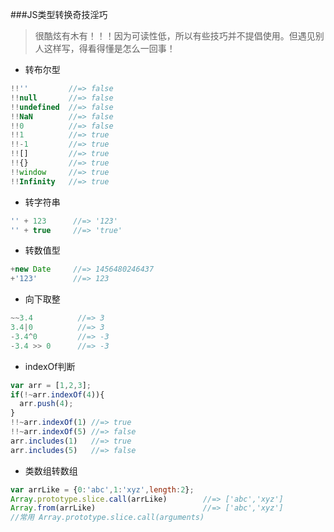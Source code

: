 ###JS类型转换奇技淫巧

> 很酷炫有木有！！！因为可读性低，所以有些技巧并不提倡使用。但遇见别人这样写，得看得懂是怎么一回事！

* 转布尔型
```js
!!''         //=> false
!!null       //=> false
!!undefined  //=> false
!!NaN        //=> false
!!0          //=> false
!!1          //=> true
!!-1         //=> true
!![]         //=> true
!!{}         //=> true
!!window     //=> true
!!Infinity   //=> true
```
* 转字符串
```js
'' + 123      //=> '123'
'' + true     //=> 'true'
```
* 转数值型
```js
+new Date     //=> 1456480246437
+'123'        //=> 123
```
* 向下取整
```js
~~3.4          //=> 3
3.4|0          //=> 3
-3.4^0         //=> -3
-3.4 >> 0      //=> -3
```
* indexOf判断
```js
var arr = [1,2,3];
if(!~arr.indexOf(4)){
  arr.push(4);
}
!!~arr.indexOf(1) //=> true
!!~arr.indexOf(5) //=> false
arr.includes(1)   //=> true
arr.includes(5)   //=> false
```
* 类数组转数组
```js
var arrLike = {0:'abc',1:'xyz',length:2};
Array.prototype.slice.call(arrLike)        //=> ['abc','xyz']
Array.from(arrLike)                        //=> ['abc','xyz']
//常用 Array.prototype.slice.call(arguments)
```

